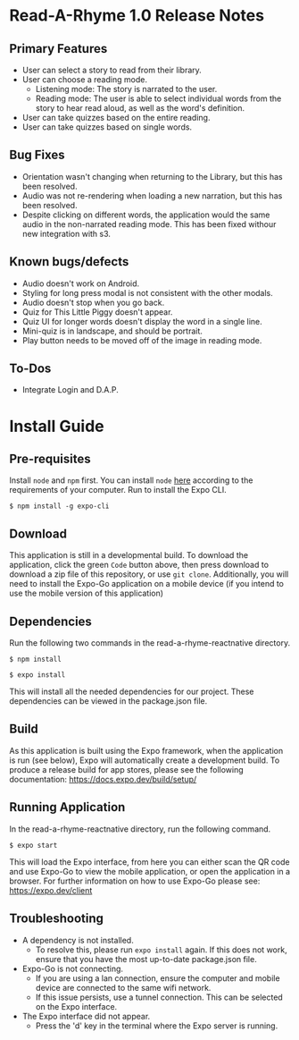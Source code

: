 # Read-A-Rhyme 1.0 Release Notes
## Primary Features
* User can select a story to read from their library.
* User can choose a reading mode.
  * Listening mode: The story is narrated to the user.
  * Reading mode: The user is able to select individual words from the story to hear read aloud, as well as the word's definition.
* User can take quizzes based on the entire reading.
* User can take quizzes based on single words.
## Bug Fixes
* Orientation wasn't changing when returning to the Library, but this has been resolved.
* Audio was not re-rendering when loading a new narration, but this has been resolved.
* Despite clicking on different words, the application would the same audio in the non-narrated reading mode. This has been fixed withour new integration with s3.
## Known bugs/defects
* Audio doesn't work on Android.
* Styling for long press modal is not consistent with the other modals.
* Audio doesn't stop when you go back.
* Quiz for This Little Piggy doesn't appear.
* Quiz UI for longer words doesn't display the word in a single line.
* Mini-quiz is in landscape, and should be portrait.
* Play button needs to be moved off of the image in reading mode.
## To-Dos
* Integrate Login and D.A.P.
# Install Guide
## Pre-requisites
Install `node` and `npm` first. You can install `node` [here](https://nodejs.org/en/download/) according to the requirements of your computer.
Run to install the Expo CLI.
```
$ npm install -g expo-cli
```
## Download
This application is still in a developmental build. To download the application, click the green `Code` button above, then press download to download a zip file of this repository, or use ```git clone```.
Additionally, you will need to install the Expo-Go application on a mobile device (if you intend to use the mobile version of this application)

## Dependencies
Run the following two commands in the read-a-rhyme-reactnative directory.
```
$ npm install
```
```
$ expo install
```
This will install all the needed dependencies for our project. These dependencies can be viewed in the package.json file.

## Build
As this application is built using the Expo framework, when the application is run (see below), Expo will automatically create a development build.
To produce a release build for app stores, please see the following documentation: https://docs.expo.dev/build/setup/

## Running Application
In the read-a-rhyme-reactnative directory, run the following command.
```
$ expo start
```
This will load the Expo interface, from here you can either scan the QR code and use Expo-Go to view the mobile application, or open the application in a browser. For further information on how to use Expo-Go please see: https://expo.dev/client

## Troubleshooting
* A dependency is not installed.
    * To resolve this, please run ```expo install``` again. If this does not work, ensure that you have the most up-to-date package.json file.
* Expo-Go is not connecting.
    * If you are using a lan connection, ensure the computer and mobile device are connected to the same wifi network.
    * If this issue persists, use a tunnel connection. This can be selected on the Expo interface.
* The Expo interface did not appear.
    * Press the 'd' key in the terminal where the Expo server is running.


